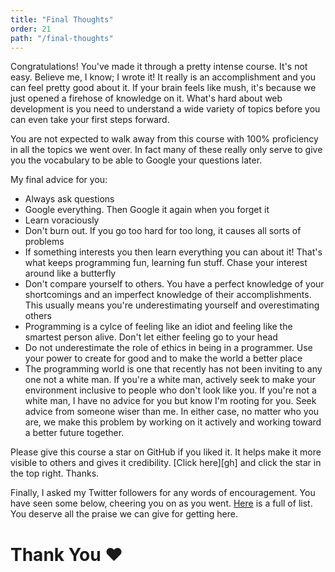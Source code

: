 ```yaml
---
title: "Final Thoughts"
order: 21
path: "/final-thoughts"
---
```


Congratulations! You've made it through a pretty intense course. It's not easy. Believe me, I know; I wrote it! It really is an accomplishment and you can feel pretty good about it. If your brain feels like mush, it's because we just opened a firehose of knowledge on it. What's hard about web development is you need to understand a wide variety of topics before you can even take your first steps forward.

You are not expected to walk away from this course with 100% proficiency in all the topics we went over. In fact many of these really only serve to give you the vocabulary to be able to Google your questions later.

My final advice for you:

* Always ask questions
* Google everything. Then Google it again when you forget it
* Learn voraciously
* Don't burn out. If you go too hard for too long, it causes all sorts of problems
* If something interests you then learn everything you can about it! That's what keeps programming fun, learning fun stuff. Chase your interest around like a butterfly
* Don't compare yourself to others. You have a perfect knowledge of your shortcomings and an imperfect knowledge of their accomplishments. This usually means you're underestimating yourself and overestimating others
* Programming is a cylce of feeling like an idiot and feeling like the smartest person alive. Don't let either feeling go to your head
* Do not underestimate the role of ethics in being in a programmer. Use your power to create for good and to make the world a better place
* The programming world is one that recently has not been inviting to any one not a white man. If you're a white man, actively seek to make your environment inclusive to people who don't look like you. If you're not a white man, I have no advice for you but know I'm rooting for you. Seek advice from someone wiser than me. In either case, no matter who you are, we make this problem by working on it actively and working toward a better future together.

Please give this course a star on GitHub if you liked it. It helps make it more visible to others and gives it credibility. [Click here][gh] and click the star in the top right. Thanks.

Finally, I asked my Twitter followers for any words of encouragement. You have seen some below, cheering you on as you went. [Here][tweets] is a full of list. You deserve all the praise we can give for getting here.

# Thank You ❤️ ️

[tweets]: tweets
